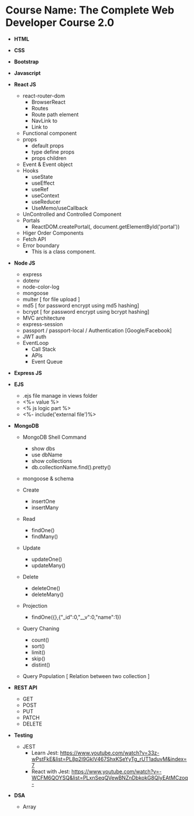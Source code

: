 # Course Name: The Complete Web Developer Course 2.0

- **HTML**

- **CSS**

- **Bootstrap**

- **Javascript**

- **React JS**
    - react-router-dom
        - BrowserReact
        - Routes
        - Route path element
        - NavLink to
        - Link to
    - Functional component
    - props
        - default props
        - type define props
        - props children
    - Event & Event object
    - Hooks
        - useState
        - useEffect
        - useRef
        - useContext
        - useReducer
        - UseMemo/useCallback
    - UnControlled and Controlled Component
    - Portals
        - ReactDOM.createPortal(<ModalComponent/>, document.getElementById('portal'))
    - Higer Order Components
    - Fetch API
    - Error boundary
        - This is a class component.

- **Node JS**
    - express
    - dotenv
    - node-color-log
    - mongoose
    - multer [ for file upload ]
    - md5 [ for password encrypt using md5 hashing]
    - bcrypt [ for password encrypt using bcrypt hashing]
    - MVC architecture
    - express-session
    - passport / passport-local / Authentication [Google/Facebook]
    - JWT auth
    - EventLoop
        - Call Stack
        - APIs
        - Event Queue

- **Express JS**

- **EJS**
    - .ejs file manage in views folder
    - <%= value %>
    - <% js logic part %>
    - <%- include('external file')%>

- **MongoDB**
    - MongoDB Shell Command
        - show dbs
        - use dbName
        - show collections
        - db.collectionName.find().pretty()
    
    - mongoose & schema

    - Create
        - insertOne
        - insertMany

    - Read
        - findOne()
        - findMany()

    - Update
        - updateOne()
        - updateMany()

    - Delete
        - deleteOne()
        - deleteMany()

    - Projection
        - findOne({},{"_id":0,"__v":0,"name":1})

    - Query Chaning
        - count()
        - sort()
        - limit()
        - skip()
        - distint()
    
    - Query Population [ Relation between two collection ]
    

- **REST API**
    - GET
    - POST
    - PUT
    - PATCH
    - DELETE

- **Testing** 
    - JEST
        - Learn Jest:  https://www.youtube.com/watch?v=33z-wPstFkE&list=PL8p2I9GklV467ShxKSeYyTg_rUT1aduvM&index=7
        - React with Jest: https://www.youtube.com/watch?v=-WCFM6QOYSQ&list=PLxnSeqQVewBNZnDbkokG8QIyEAtMCzoq-

- **DSA**
    - Array